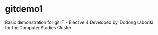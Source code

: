 # gitdemo1
Basic demonstration for git IT - Elective 4
Developed by: Dodong Laboriki for the Computer Studies Cluster
